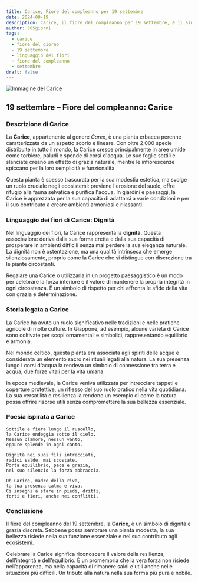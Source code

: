```yaml
---
title: Carice, Fiore del compleanno per 19 settembre
date: 2024-09-19
description: Carice, il fiore del compleanno per 19 settembre, è il simbolo di Dignità. Scopri il suo significato unico, le storie affascinanti e la poesia che celebra la sua bellezza.
author: 365giorni
tags:
  - carice
  - fiore del giorno
  - 19 settembre
  - linguaggio dei fiori
  - fiore del compleanno
  - settembre
draft: false
---
```


![Immagine del Carice](https://cdn.pixabay.com/photo/2011/04/29/11/26/swamp-sedge-7118_960_720.jpg)


## 19 settembre – Fiore del compleanno: Carice

### Descrizione di Carice

La **Carice**, appartenente al genere _Carex_, è una pianta erbacea perenne caratterizzata da un aspetto sobrio e lineare. Con oltre 2.000 specie distribuite in tutto il mondo, la Carice cresce principalmente in aree umide come torbiere, paludi e sponde di corsi d'acqua. Le sue foglie sottili e slanciate creano un effetto di grazia naturale, mentre le infiorescenze spiccano per la loro semplicità e funzionalità.

Questa pianta è spesso trascurata per la sua modestia estetica, ma svolge un ruolo cruciale negli ecosistemi: previene l'erosione del suolo, offre rifugio alla fauna selvatica e purifica l'acqua. In giardini e paesaggi, la Carice è apprezzata per la sua capacità di adattarsi a varie condizioni e per il suo contributo a creare ambienti armoniosi e rilassanti.

### Linguaggio dei fiori di Carice: Dignità

Nel linguaggio dei fiori, la Carice rappresenta la **dignità**. Questa associazione deriva dalla sua forma eretta e dalla sua capacità di prosperare in ambienti difficili senza mai perdere la sua eleganza naturale. La dignità non è ostentazione, ma una qualità intrinseca che emerge silenziosamente, proprio come la Carice che si distingue con discrezione tra le piante circostanti.

Regalare una Carice o utilizzarla in un progetto paesaggistico è un modo per celebrare la forza interiore e il valore di mantenere la propria integrità in ogni circostanza. È un simbolo di rispetto per chi affronta le sfide della vita con grazia e determinazione.

### Storia legata a Carice

La Carice ha avuto un ruolo significativo nelle tradizioni e nelle pratiche agricole di molte culture. In Giappone, ad esempio, alcune varietà di Carice sono coltivate per scopi ornamentali e simbolici, rappresentando equilibrio e armonia.

Nel mondo celtico, questa pianta era associata agli spiriti delle acque e considerata un elemento sacro nei rituali legati alla natura. La sua presenza lungo i corsi d'acqua la rendeva un simbolo di connessione tra terra e acqua, due forze vitali per la vita umana.

In epoca medievale, la Carice veniva utilizzata per intrecciare tappeti e coperture protettive, un riflesso del suo ruolo pratico nella vita quotidiana. La sua versatilità e resilienza la rendono un esempio di come la natura possa offrire risorse utili senza compromettere la sua bellezza essenziale.

### Poesia ispirata a Carice

```
Sottile e fiera lungo il ruscello,  
la Carice ondeggia sotto il cielo.  
Nessun clamore, nessun vanto,  
eppure splende in ogni canto.  

Dignità nei suoi fili intrecciati,  
radici salde, mai scostate.  
Porta equilibrio, pace e grazia,  
nel suo silenzio la forza abbraccia.  

Oh Carice, madre della riva,  
la tua presenza calma e viva.  
Ci insegni a stare in piedi, dritti,  
forti e fieri, anche nei conflitti.  
```

### Conclusione

Il fiore del compleanno del 19 settembre, la **Carice**, è un simbolo di dignità e grazia discreta. Sebbene possa sembrare una pianta modesta, la sua bellezza risiede nella sua funzione essenziale e nel suo contributo agli ecosistemi.

Celebrare la Carice significa riconoscere il valore della resilienza, dell’integrità e dell’equilibrio. È un promemoria che la vera forza non risiede nell’apparenza, ma nella capacità di rimanere saldi e utili anche nelle situazioni più difficili. Un tributo alla natura nella sua forma più pura e nobile.